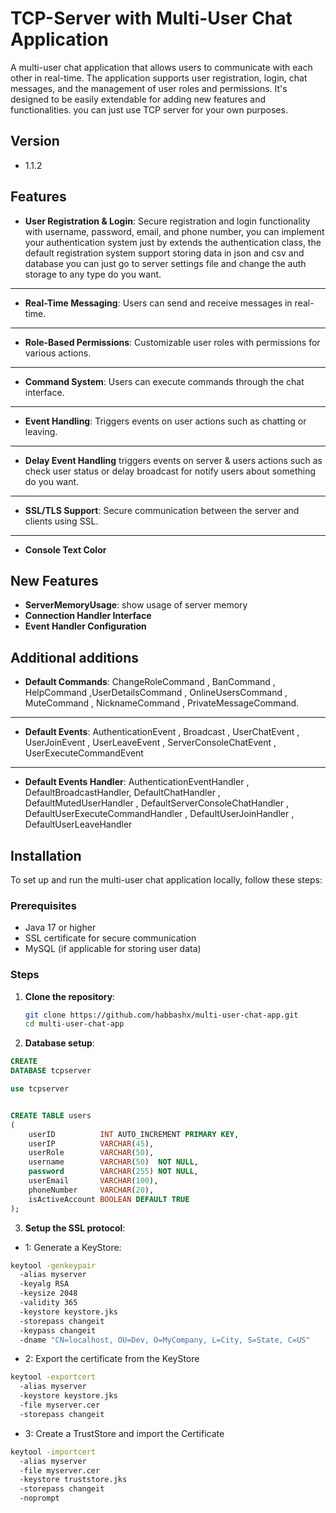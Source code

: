 # TCP-Server with Multi-User Chat Application

A multi-user chat application that allows users to communicate with each other in real-time. The application supports
user registration, login, chat messages, and the management of user roles and permissions. It's designed to be easily
extendable for adding new features and functionalities.
you can just use TCP server for your own purposes.

## Version

- 1.1.2

## Features

- **User Registration & Login**: Secure registration and login functionality with username, password, email, and phone
  number, you can implement your authentication system just by extends the authentication class, the default
  registration system support storing data in json and csv and database you can just go to server settings file and
  change the auth storage to any type do you want.

--- 

- **Real-Time Messaging**: Users can send and receive messages in real-time.

--- 

- **Role-Based Permissions**: Customizable user roles with permissions for various actions.

---

- **Command System**: Users can execute commands through the chat interface.

--- 

- **Event Handling**: Triggers events on user actions such as chatting or leaving.

--- 

- **Delay Event Handling** triggers events on server & users actions such as check user status or delay broadcast for
  notify users about something do you want.

---

- **SSL/TLS Support**: Secure communication between the server and clients using SSL.

---

- **Console Text Color**

## New Features

- **ServerMemoryUsage**: show usage of server memory
- **Connection Handler Interface**
- **Event Handler Configuration**

## Additional additions

- **Default Commands**: ChangeRoleCommand , BanCommand , HelpCommand ,UserDetailsCommand , OnlineUsersCommand ,
  MuteCommand , NicknameCommand , PrivateMessageCommand.

---

- **Default Events**: AuthenticationEvent , Broadcast , UserChatEvent , UserJoinEvent , UserLeaveEvent ,
  ServerConsoleChatEvent , UserExecuteCommandEvent

---

- **Default Events Handler**: AuthenticationEventHandler , DefaultBroadcastHandler, DefaultChatHandler ,
  DefaultMutedUserHandler , DefaultServerConsoleChatHandler , DefaultUserExecuteCommandHandler ,
  DefaultUserJoinHandler , DefaultUserLeaveHandler

## Installation

To set up and run the multi-user chat application locally, follow these steps:

### Prerequisites

- Java 17 or higher
- SSL certificate for secure communication
- MySQL (if applicable for storing user data)

### Steps

1. **Clone the repository**:

   ```bash
   git clone https://github.com/habbashx/multi-user-chat-app.git
   cd multi-user-chat-app 
    ```
2. **Database setup**:

```sql
CREATE
DATABASE tcpserver

use tcpserver


CREATE TABLE users
(
    userID          INT AUTO_INCREMENT PRIMARY KEY,
    userIP          VARCHAR(45),
    userRole        VARCHAR(50),
    username        VARCHAR(50)  NOT NULL,
    password        VARCHAR(255) NOT NULL,
    userEmail       VARCHAR(100),
    phoneNumber     VARCHAR(20),
    isActiveAccount BOOLEAN DEFAULT TRUE
);
```

3. **Setup the SSL protocol**:

- 1: Generate a KeyStore:

```bash 
keytool -genkeypair 
  -alias myserver 
  -keyalg RSA 
  -keysize 2048 
  -validity 365 
  -keystore keystore.jks 
  -storepass changeit 
  -keypass changeit 
  -dname "CN=localhost, OU=Dev, O=MyCompany, L=City, S=State, C=US"
```

- 2: Export the certificate from the KeyStore

```bash 
keytool -exportcert 
  -alias myserver 
  -keystore keystore.jks 
  -file myserver.cer 
  -storepass changeit
```

- 3: Create a TrustStore and import the Certificate

```bash 
keytool -importcert 
  -alias myserver 
  -file myserver.cer 
  -keystore truststore.jks 
  -storepass changeit 
  -noprompt
```


